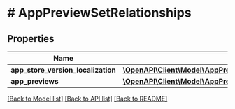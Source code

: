 # # AppPreviewSetRelationships

## Properties

Name | Type | Description | Notes
------------ | ------------- | ------------- | -------------
**app_store_version_localization** | [**\OpenAPI\Client\Model\AppPreviewSetRelationshipsAppStoreVersionLocalization**](AppPreviewSetRelationshipsAppStoreVersionLocalization.md) |  | [optional] 
**app_previews** | [**\OpenAPI\Client\Model\AppPreviewSetRelationshipsAppPreviews**](AppPreviewSetRelationshipsAppPreviews.md) |  | [optional] 

[[Back to Model list]](../../README.md#documentation-for-models) [[Back to API list]](../../README.md#documentation-for-api-endpoints) [[Back to README]](../../README.md)



